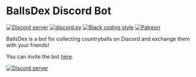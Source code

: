 # BallsDex Discord Bot

[![Discord server](https://discordapp.com/api/guilds/999999863553003550/embed.png)](https://discord.gg/w9HJU5nGJT)
[![discord.py](https://img.shields.io/badge/discord-py-blue.svg)](https://github.com/Rapptz/discord.py)
[![Black coding style](https://img.shields.io/badge/code%20style-black-000000.svg)](https://github.com/ambv/black)
[![Patreon](https://img.shields.io/badge/Patreon-donate-orange.svg)](https://patreon.com/retke)

BallsDex is a bot for collecting countryballs on Discord and exchange them with your friends!

You can invite the bot [here](https://discord.com/api/oauth2/authorize?client_id=999736048596816014&permissions=537193536&scope=bot%20applications.commands).

[![Discord server](https://discordapp.com/api/guilds/999999863553003550/embed.png?style=banner3)](https://discord.gg/w9HJU5nGJT)

